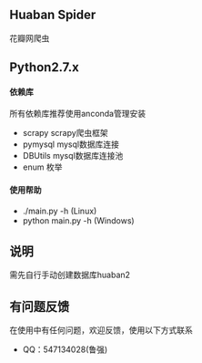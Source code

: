 ## Huaban Spider

花瓣网爬虫

## Python2.7.x

#### 依赖库
所有依赖库推荐使用anconda管理安装

* scrapy    scrapy爬虫框架
* pymysql   mysql数据库连接
* DBUtils   mysql数据库连接池
* enum      枚举

#### 使用帮助
* ./main.py -h (Linux)
* python main.py -h (Windows)

## 说明

需先自行手动创建数据库huaban2

## 有问题反馈
在使用中有任何问题，欢迎反馈，使用以下方式联系

* QQ：547134028(鲁强)
